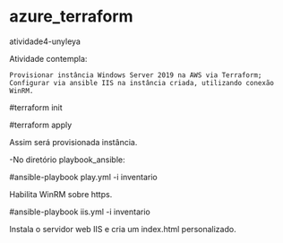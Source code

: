 # azure_terraform


atividade4-unyleya

Atividade contempla:

    Provisionar instância Windows Server 2019 na AWS via Terraform;
    Configurar via ansible IIS na instância criada, utilizando conexão WinRM.


#terraform init

#terraform apply

Assim será provisionada instância.

-No diretório playbook_ansible:

#ansible-playbook play.yml -i inventario

Habilita WinRM sobre https.

#ansible-playbook iis.yml -i inventario

Instala o servidor web IIS e cria um index.html personalizado.
